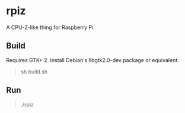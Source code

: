# rpiz
A CPU-Z-like thing for Raspberry Pi.

Build
-----
Requires GTK+ 2. Install Debian's libgtk2.0-dev package or equivalent.
> sh build.sh

Run
---
> ./rpiz

